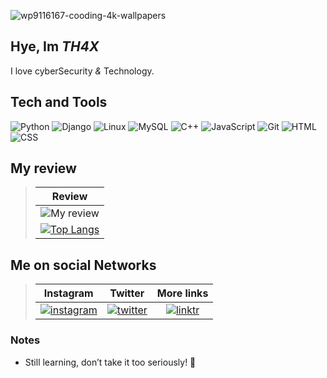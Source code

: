 ![wp9116167-cooding-4k-wallpapers](https://github.com/user-attachments/assets/ba45afe1-58d0-438a-8803-aa907da4e57b)


## Hye, Im _TH4X_
I love cyberSecurity _&_ Technology.

## Tech and Tools

![Python](https://img.shields.io/badge/Python-0d1117?logo=python)
![Django](https://img.shields.io/badge/Django-0d1117?logo=django&logoColor=00ff00)
![Linux](https://img.shields.io/badge/Linux-0d1117?logo=linux&logoColor=fff)
![MySQL](https://img.shields.io/badge/MySQL-0d1117?logo=mysql)
![C++](https://img.shields.io/badge/C++-0d1117?logo=cplusplus&logoColor=blue)
![JavaScript](https://img.shields.io/badge/JavaScript-0d1117?logo=javascript)
![Git](https://img.shields.io/badge/Git-0d1117?logo=git)
![HTML](https://img.shields.io/badge/HTML5-0d1117?logo=html5)
![CSS](https://img.shields.io/badge/CSS3-0d1117?logo=css3&logoColor=blue)





## My review

> |Review|
> |:----:|
> |![My review](https://github-readme-stats.vercel.app/api?username=m2007taha&show_icons=true&count_private=true)|
> |[![Top Langs](https://github-readme-stats.vercel.app/api/top-langs/?username=m2007taha&layout=compact)](https://github.com/anuraghazra/github-readme-stats)|







## Me on social Networks
> |Instagram|Twitter|More links|
> |:--:|:-------:|:-----:|
> |[![instagram](https://static.cdninstagram.com/rsrc.php/y4/r/QaBlI0OZiks.ico)](https://www.instagram.com/m2007taha)|[![twitter](https://pbs.twimg.com/profile_images/1683899100922511378/5lY42eHs_bigger.jpg)](https://twitter.com/userMtaha)|[![linktr](https://assets.production.linktr.ee/4491f8ee33e206e151c91190c1fff1ec857390f2/favicon/favicon.png)](https://linktr.ee/smtmb)|


### Notes

- Still learning, don’t take it too seriously! 🚀
